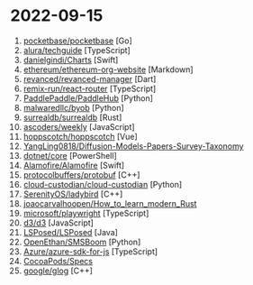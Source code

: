 # 2022-09-15

1. [pocketbase/pocketbase](https://github.com/pocketbase/pocketbase "Open Source realtime backend in 1 file") [Go]
2. [alura/techguide](https://github.com/alura/techguide "TechGuide main repository with the code that guides your tech carrer!") [TypeScript]
3. [danielgindi/Charts](https://github.com/danielgindi/Charts "Beautiful charts for iOS/tvOS/OSX! The Apple side of the crossplatform MPAndroidChart.") [Swift]
4. [ethereum/ethereum-org-website](https://github.com/ethereum/ethereum-org-website "Ethereum.org is a primary online resource for the Ethereum community.") [Markdown]
5. [revanced/revanced-manager](https://github.com/revanced/revanced-manager "💊 The official ReVanced Manager") [Dart]
6. [remix-run/react-router](https://github.com/remix-run/react-router "Declarative routing for React") [TypeScript]
7. [PaddlePaddle/PaddleHub](https://github.com/PaddlePaddle/PaddleHub "Awesome pre-trained models toolkit based on PaddlePaddle. (400+ models including Image, Text, Audio, Video and Cross-Modal with Easy Inference & Serving)") [Python]
8. [malwaredllc/byob](https://github.com/malwaredllc/byob "An open-source post-exploitation framework for students, researchers and developers.") [Python]
9. [surrealdb/surrealdb](https://github.com/surrealdb/surrealdb "A scalable, distributed, collaborative, document-graph database, for the realtime web") [Rust]
10. [ascoders/weekly](https://github.com/ascoders/weekly "前端精读周刊。帮你理解最前沿、实用的技术。") [JavaScript]
11. [hoppscotch/hoppscotch](https://github.com/hoppscotch/hoppscotch "👽 Open source API development ecosystem - https://hoppscotch.io") [Vue]
12. [YangLing0818/Diffusion-Models-Papers-Survey-Taxonomy](https://github.com/YangLing0818/Diffusion-Models-Papers-Survey-Taxonomy "Diffusion model papers, survey, and taxonomy") 
13. [dotnet/core](https://github.com/dotnet/core "Home repository for .NET Core") [PowerShell]
14. [Alamofire/Alamofire](https://github.com/Alamofire/Alamofire "Elegant HTTP Networking in Swift") [Swift]
15. [protocolbuffers/protobuf](https://github.com/protocolbuffers/protobuf "Protocol Buffers - Google's data interchange format") [C++]
16. [cloud-custodian/cloud-custodian](https://github.com/cloud-custodian/cloud-custodian "Rules engine for cloud security, cost optimization, and governance, DSL in yaml for policies to query, filter, and take actions on resources") [Python]
17. [SerenityOS/ladybird](https://github.com/SerenityOS/ladybird "Ladybird web browser") [C++]
18. [joaocarvalhoopen/How_to_learn_modern_Rust](https://github.com/joaocarvalhoopen/How_to_learn_modern_Rust "A guide to the adventurer.") 
19. [microsoft/playwright](https://github.com/microsoft/playwright "Playwright is a framework for Web Testing and Automation. It allows testing Chromium, Firefox and WebKit with a single API.") [TypeScript]
20. [d3/d3](https://github.com/d3/d3 "Bring data to life with SVG, Canvas and HTML. 📊📈🎉") [JavaScript]
21. [LSPosed/LSPosed](https://github.com/LSPosed/LSPosed "LSPosed Framework") [Java]
22. [OpenEthan/SMSBoom](https://github.com/OpenEthan/SMSBoom "短信轰炸/短信测压/ | 一个健壮免费的python短信轰炸程序，专门炸坏蛋蛋，百万接口，多线程全自动添加有效接口，支持异步协程百万并发，全免费的短信轰炸工具！！hongkonger开发全网首发！！") [Python]
23. [Azure/azure-sdk-for-js](https://github.com/Azure/azure-sdk-for-js "This repository is for active development of the Azure SDK for JavaScript (NodeJS & Browser). For consumers of the SDK we recommend visiting our public developer docs at https://docs.microsoft.com/javascript/azure/ or our versioned developer docs at https://azure.github.io/azure-sdk-for-js.") [TypeScript]
24. [CocoaPods/Specs](https://github.com/CocoaPods/Specs "The CocoaPods Master Repo") 
25. [google/glog](https://github.com/google/glog "C++ implementation of the Google logging module") [C++]
